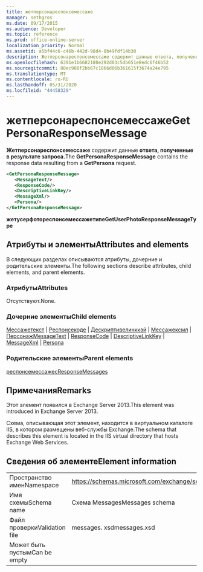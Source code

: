 ```yaml
---
title: жетперсонареспонсемессаже
manager: sethgros
ms.date: 09/17/2015
ms.audience: Developer
ms.topic: reference
ms.prod: office-online-server
localization_priority: Normal
ms.assetid: a5bf44c6-c46b-442d-98d4-8b49fdf14b30
description: Жетперсонареспонсемессаже содержит данные ответа, полученные в результате запроса.
ms.openlocfilehash: 6391e1b6682180e292d03c5db651e8edc6f46b52
ms.sourcegitcommit: 88ec988f2bb67c1866d06b361615f3674a24e795
ms.translationtype: MT
ms.contentlocale: ru-RU
ms.lasthandoff: 05/31/2020
ms.locfileid: "44458329"
---
```

# <a name="getpersonaresponsemessage"></a><span data-ttu-id="fae31-103">жетперсонареспонсемессаже</span><span class="sxs-lookup"><span data-stu-id="fae31-103">GetPersonaResponseMessage</span></span>

<span data-ttu-id="fae31-104">**Жетперсонареспонсемессаже** содержит данные **ответа, полученные в результате запроса.**</span><span class="sxs-lookup"><span data-stu-id="fae31-104">The **GetPersonaResponseMessage** contains the response data resulting from a **GetPersona** request.</span></span> 
  
```XML
<GetPersonaResponseMessage>
   <MessageText/>
   <ResponseCode/>
   <DescriptiveLinkKey/>
   <MessageXml/>
   <Persona/>
</GetPersonaResponseMessage>
```

 <span data-ttu-id="fae31-105">**жетусерфотореспонсемессажетипе**</span><span class="sxs-lookup"><span data-stu-id="fae31-105">**GetUserPhotoResponseMessageType**</span></span>
## <a name="attributes-and-elements"></a><span data-ttu-id="fae31-106">Атрибуты и элементы</span><span class="sxs-lookup"><span data-stu-id="fae31-106">Attributes and elements</span></span>

<span data-ttu-id="fae31-107">В следующих разделах описываются атрибуты, дочерние и родительские элементы.</span><span class="sxs-lookup"><span data-stu-id="fae31-107">The following sections describe attributes, child elements, and parent elements.</span></span>
  
### <a name="attributes"></a><span data-ttu-id="fae31-108">Атрибуты</span><span class="sxs-lookup"><span data-stu-id="fae31-108">Attributes</span></span>

<span data-ttu-id="fae31-109">Отсутствуют.</span><span class="sxs-lookup"><span data-stu-id="fae31-109">None.</span></span>
  
### <a name="child-elements"></a><span data-ttu-id="fae31-110">Дочерние элементы</span><span class="sxs-lookup"><span data-stu-id="fae31-110">Child elements</span></span>

<span data-ttu-id="fae31-111">[Мессажетекст](messagetext.md)  |  [Респонсекоде](responsecode.md)  |  [Дескриптивелинккэй](descriptivelinkkey.md)  |  [Мессажексмл](messagexml.md)  |  [Персонаж](persona.md)</span><span class="sxs-lookup"><span data-stu-id="fae31-111">[MessageText](messagetext.md) | [ResponseCode](responsecode.md) | [DescriptiveLinkKey](descriptivelinkkey.md) | [MessageXml](messagexml.md) | [Persona](persona.md)</span></span>
  
### <a name="parent-elements"></a><span data-ttu-id="fae31-112">Родительские элементы</span><span class="sxs-lookup"><span data-stu-id="fae31-112">Parent elements</span></span>

[<span data-ttu-id="fae31-113">респонсемессажес</span><span class="sxs-lookup"><span data-stu-id="fae31-113">ResponseMessages</span></span>](responsemessages.md)
  
## <a name="remarks"></a><span data-ttu-id="fae31-114">Примечания</span><span class="sxs-lookup"><span data-stu-id="fae31-114">Remarks</span></span>

<span data-ttu-id="fae31-115">Этот элемент появился в Exchange Server 2013.</span><span class="sxs-lookup"><span data-stu-id="fae31-115">This element was introduced in Exchange Server 2013.</span></span>
  
<span data-ttu-id="fae31-116">Схема, описывающая этот элемент, находится в виртуальном каталоге IIS, в котором размещены веб-службы Exchange.</span><span class="sxs-lookup"><span data-stu-id="fae31-116">The schema that describes this element is located in the IIS virtual directory that hosts Exchange Web Services.</span></span>
  
## <a name="element-information"></a><span data-ttu-id="fae31-117">Сведения об элементе</span><span class="sxs-lookup"><span data-stu-id="fae31-117">Element information</span></span>

|||
|:-----|:-----|
|<span data-ttu-id="fae31-118">Пространство имен</span><span class="sxs-lookup"><span data-stu-id="fae31-118">Namespace</span></span>  <br/> |https://schemas.microsoft.com/exchange/services/2006/messages  <br/> |
|<span data-ttu-id="fae31-119">Имя схемы</span><span class="sxs-lookup"><span data-stu-id="fae31-119">Schema name</span></span>  <br/> |<span data-ttu-id="fae31-120">Схема Messages</span><span class="sxs-lookup"><span data-stu-id="fae31-120">Messages schema</span></span>  <br/> |
|<span data-ttu-id="fae31-121">Файл проверки</span><span class="sxs-lookup"><span data-stu-id="fae31-121">Validation file</span></span>  <br/> |<span data-ttu-id="fae31-122">messages. xsd</span><span class="sxs-lookup"><span data-stu-id="fae31-122">messages.xsd</span></span>  <br/> |
|<span data-ttu-id="fae31-123">Может быть пустым</span><span class="sxs-lookup"><span data-stu-id="fae31-123">Can be empty</span></span>  <br/> ||
   

